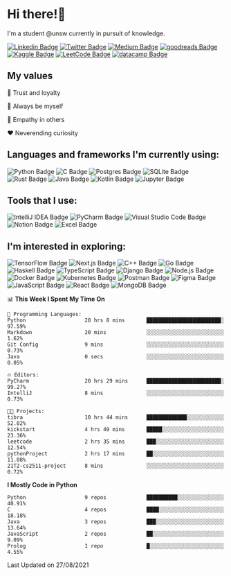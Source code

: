 # Hi there!👋

I'm a student @unsw currently in pursuit of knowledge.

[//]: <> (Some of the badges here are just for my own motivation.)

[![Linkedin Badge](https://img.shields.io/badge/-ericzhu98-0A66C2?logo=linkedin&style=flat)](https://linkedin.com/in/ericzhu98/)
[![Twitter Badge](https://img.shields.io/badge/-ericfezhu-1DA1F2?logo=twitter&logoColor=white&style=flat)](https://twitter.com/ericfezhu)
[![Medium Badge](https://img.shields.io/badge/-ericfzhu-000000?logo=medium&logoColor=white&style=flat)](https://medium.com/@ericfzhu)
[![goodreads Badge](https://img.shields.io/badge/-ericfzhu-372213?logo=goodreads&logoColor=white&style=flat)](https://goodreads.com/ericfzhu)
[![Kaggle Badge](https://img.shields.io/badge/-ericzfhu-20BEFF?logo=kaggle&logoColor=white&style=flat)](https://kaggle.com/ericfzhu)
[![LeetCode Badge](https://img.shields.io/badge/-ericfzhu-FFA116?logo=leetcode&logoColor=white&style=flat)](https://leetcode.com/ericfzhu/)
[![datacamp Badge](https://img.shields.io/badge/-ericfzhu-03EF62?logo=datacamp&logoColor=white&style=flat)](https://datacamp.com/profile/ericfzhu)


## My values

:blue_heart: Trust and loyalty

:purple_heart: Always be myself

:green_heart: Empathy in others

:heart: Neverending curiosity

## Languages and frameworks I'm currently using:

![Python Badge](https://img.shields.io/badge/-Python-14354C?logo=python&logoColor=white&style=flat)
![C Badge](https://img.shields.io/badge/C-%2300599C.svg?logo=c&logoColor=white&style=flat)
![Postgres Badge](https://img.shields.io/badge/-Postgres-316192?logo=postgresql&logoColor=white&style=flat)
![SQLite Badge](https://img.shields.io/badge/-SQLite-07405e?logo=sqlite&logoColor=white&style=flat)
![Rust Badge](https://img.shields.io/badge/-Rust-000000?logo=rust&style=flat)
![Java Badge](https://img.shields.io/badge/-Java-007396?logo=java&logoColor=white&style=flat)
![Kotlin Badge](https://img.shields.io/badge/-Kotlin-0095D5?logo=kotlin&logoColor=white&style=flat)
![Jupyter Badge](https://img.shields.io/badge/-Jupyter%20Lab-F37626?logo=jupyter&logoColor=white&style=flat)

## Tools that I use:

![IntelliJ IDEA Badge](https://img.shields.io/badge/-IntelliJ%20IDEA-000000?logo=intellij-idea&logoColor=white&style=flat)
![PyCharm Badge](https://img.shields.io/badge/-PyCharm-000000?logo=pycharm&logoColor=white&style=flat)
![Visual Studio Code Badge](https://img.shields.io/badge/-Visual%20Studio%20Code-0078d7?logo=visual-studio-code&logoColor=white&style=flat)
![Notion Badge](https://img.shields.io/badge/-Notion-000000?logo=notion&logoColor=white&style=flat)
![Excel Badge](https://img.shields.io/badge/-Excel-217346?logo=microsoft-excel&logoColor=white&style=flat)

## I'm interested in exploring:

![TensorFlow Badge](https://img.shields.io/badge/-TensorFlow-FF6F00?logo=tensorflow&logoColor=white&style=flat)
![Next.js Badge](https://img.shields.io/badge/-NextJs-000000?logo=next.js&style=flat)
![C++ Badge](https://img.shields.io/badge/-C++-00599C?logo=c%2B%2B&logoColor=white&style=flat)
![Go Badge](https://img.shields.io/badge/-Go-00ADD8?logo=go&logoColor=white&style=flat)
![Haskell Badge](https://img.shields.io/badge/-Haskell-5D4F85?logo=haskell&logoColor=white&style=flat)
![TypeScript Badge](https://img.shields.io/badge/-TypeScript-3178C6?logo=typescript&logoColor=white&style=flat)
![Django Badge](https://img.shields.io/badge/-Django-092E20?logo=django&logoColor=white&style=flat)
![Node.js Badge](https://img.shields.io/badge/-Node.js-339933?logo=node.js&logoColor=white&style=flat)
![Docker Badge](https://img.shields.io/badge/-Docker-2496ED?logo=docker&logoColor=white&style=flat)
![Kubernetes Badge](https://img.shields.io/badge/-Kubernetes-326CE5?logo=kubernetes&logoColor=white&style=flat)
![Postman Badge](https://img.shields.io/badge/-Postman-FF6C37?logo=postman&logoColor=white&style=flat)
![Figma Badge](https://img.shields.io/badge/-Figma-F24E1E?logo=figma&logoColor=white&style=flat)
![JavaScript Badge](https://img.shields.io/badge/-JavaScript-323330?logo=javascript&logoColor=F7DF1E&style=flat)
![React Badge](https://img.shields.io/badge/-React-20232a?logo=react&logoColor=2361DAFB&style=flat)
![MongoDB Badge](https://img.shields.io/badge/-MongoDB-47A248?logo=mongodb&logoColor=white&style=flat)

<!--START_SECTION:waka-->
📊 **This Week I Spent My Time On** 

```text
💬 Programming Languages: 
Python                   20 hrs 8 mins       ████████████████████████░   97.59% 
Markdown                 20 mins             ░░░░░░░░░░░░░░░░░░░░░░░░░   1.62% 
Git Config               9 mins              ░░░░░░░░░░░░░░░░░░░░░░░░░   0.73% 
Java                     0 secs              ░░░░░░░░░░░░░░░░░░░░░░░░░   0.05%

🔥 Editors: 
PyCharm                  20 hrs 29 mins      ████████████████████████░   99.27% 
IntelliJ                 8 mins              ░░░░░░░░░░░░░░░░░░░░░░░░░   0.73%

🐱‍💻 Projects: 
tibra                    10 hrs 44 mins      █████████████░░░░░░░░░░░░   52.02% 
kickstart                4 hrs 49 mins       █████░░░░░░░░░░░░░░░░░░░░   23.36% 
leetcode                 2 hrs 35 mins       ███░░░░░░░░░░░░░░░░░░░░░░   12.54% 
pythonProject            2 hrs 17 mins       ██░░░░░░░░░░░░░░░░░░░░░░░   11.08% 
21T2-cs2511-project      8 mins              ░░░░░░░░░░░░░░░░░░░░░░░░░   0.72%

```

**I Mostly Code in Python** 

```text
Python                   9 repos             ██████████░░░░░░░░░░░░░░░   40.91% 
C                        4 repos             ████░░░░░░░░░░░░░░░░░░░░░   18.18% 
Java                     3 repos             ███░░░░░░░░░░░░░░░░░░░░░░   13.64% 
JavaScript               2 repos             ██░░░░░░░░░░░░░░░░░░░░░░░   9.09% 
Prolog                   1 repo              █░░░░░░░░░░░░░░░░░░░░░░░░   4.55%

```



 Last Updated on 27/08/2021
<!--END_SECTION:waka-->
